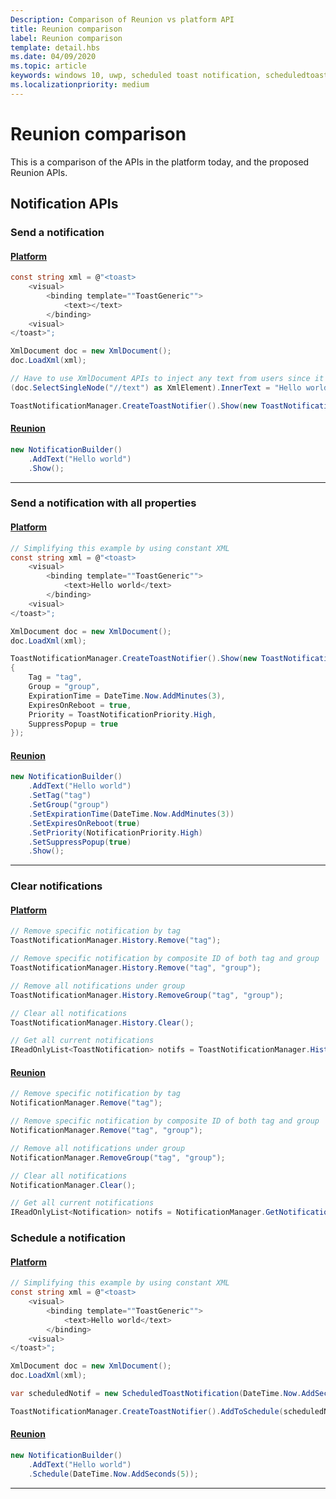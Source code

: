 ```yaml
---
Description: Comparison of Reunion vs platform API
title: Reunion comparison
label: Reunion comparison
template: detail.hbs
ms.date: 04/09/2020
ms.topic: article
keywords: windows 10, uwp, scheduled toast notification, scheduledtoastnotification, how to, quickstart, getting started, code sample, walkthrough
ms.localizationpriority: medium
---
```


# Reunion comparison

This is a comparison of the APIs in the platform today, and the proposed Reunion APIs.

## Notification APIs

### Send a notification

#### [Platform](#tab/platform)

```csharp
const string xml = @"<toast>
    <visual>
        <binding template=""ToastGeneric"">
            <text></text>
        </binding>
    <visual>
</toast>";

XmlDocument doc = new XmlDocument();
doc.LoadXml(xml);

// Have to use XmlDocument APIs to inject any text from users since it must be properly XML escaped
(doc.SelectSingleNode("//text") as XmlElement).InnerText = "Hello world";

ToastNotificationManager.CreateToastNotifier().Show(new ToastNotification(doc));
```

#### [Reunion](#tab/reunion)

```csharp
new NotificationBuilder()
    .AddText("Hello world")
    .Show();
```

---

### Send a notification with all properties

#### [Platform](#tab/platform)

```csharp
// Simplifying this example by using constant XML
const string xml = @"<toast>
    <visual>
        <binding template=""ToastGeneric"">
            <text>Hello world</text>
        </binding>
    <visual>
</toast>";

XmlDocument doc = new XmlDocument();
doc.LoadXml(xml);

ToastNotificationManager.CreateToastNotifier().Show(new ToastNotification(doc)
{
    Tag = "tag",
    Group = "group",
    ExpirationTime = DateTime.Now.AddMinutes(3),
    ExpiresOnReboot = true,
    Priority = ToastNotificationPriority.High,
    SuppressPopup = true
});
```

#### [Reunion](#tab/reunion)

```csharp
new NotificationBuilder()
    .AddText("Hello world")
    .SetTag("tag")
    .SetGroup("group")
    .SetExpirationTime(DateTime.Now.AddMinutes(3))
    .SetExpiresOnReboot(true)
    .SetPriority(NotificationPriority.High)
    .SetSuppressPopup(true)
    .Show();
```

---

### Clear notifications

#### [Platform](#tab/platform)

```csharp
// Remove specific notification by tag
ToastNotificationManager.History.Remove("tag");

// Remove specific notification by composite ID of both tag and group
ToastNotificationManager.History.Remove("tag", "group");

// Remove all notifications under group
ToastNotificationManager.History.RemoveGroup("tag", "group");

// Clear all notifications
ToastNotificationManager.History.Clear();

// Get all current notifications
IReadOnlyList<ToastNotification> notifs = ToastNotificationManager.History.GetHistory();
```

#### [Reunion](#tab/reunion)

```csharp
// Remove specific notification by tag
NotificationManager.Remove("tag");

// Remove specific notification by composite ID of both tag and group
NotificationManager.Remove("tag", "group");

// Remove all notifications under group
NotificationManager.RemoveGroup("tag", "group");

// Clear all notifications
NotificationManager.Clear();

// Get all current notifications
IReadOnlyList<Notification> notifs = NotificationManager.GetNotifications();
```



### Schedule a notification

#### [Platform](#tab/platform)

```csharp
// Simplifying this example by using constant XML
const string xml = @"<toast>
    <visual>
        <binding template=""ToastGeneric"">
            <text>Hello world</text>
        </binding>
    <visual>
</toast>";

XmlDocument doc = new XmlDocument();
doc.LoadXml(xml);

var scheduledNotif = new ScheduledToastNotification(DateTime.Now.AddSeconds(5), doc);

ToastNotificationManager.CreateToastNotifier().AddToSchedule(scheduledNotif);
```

#### [Reunion](#tab/reunion)

```csharp
new NotificationBuilder()
    .AddText("Hello world")
    .Schedule(DateTime.Now.AddSeconds(5));
```

---